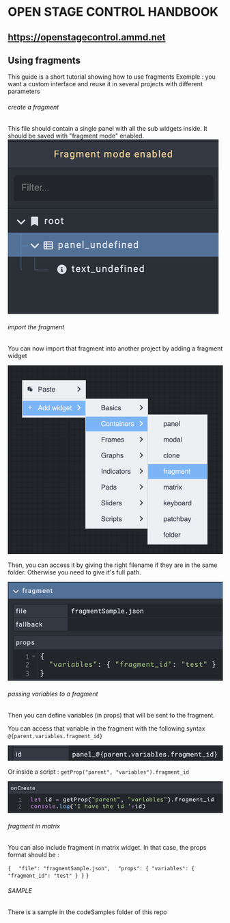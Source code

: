 # OPEN STAGE CONTROL HANDBOOK
## https://openstagecontrol.ammd.net

## Using fragments

This guide is a short tutorial showing how to use fragments 
Exemple : you want a custom interface and reuse it in several projects with different parameters

###### create a fragment
This file should contain a single panel with all the sub widgets inside. 
It should be saved with "fragment mode" enabled. 
![fragment panel](img/fragmentSide.png)




###### import the fragment  
You can now import that fragment into another project by adding a fragment widget  

![fragment panel](img/addFragment.png)


Then, you can access it by giving the right filename if they are in the same folder. 
Otherwise you need to give it's full path. 

![import fragment](img/importFragment.png)

###### passing variables to a fragment   
Then you can define variables (in props) that will be sent to the fragment. 

You can access that variable in the fragment with the following syntax
`@{parent.variables.fragment_id}`

![useVariables](img/useVariables.png)

Or inside a script : 
`getProp("parent", "variables").fragment_id`

![useScript](img/useScript.png)


###### fragment in matrix
You can also include fragment in matrix widget. 
In that case, the props format should be : 

`{`
`  "file": "fragmentSample.json",`
`  "props": { "variables": {   "fragment_id": "test" } }`
`}`

###### SAMPLE 
There is a sample in the codeSamples folder of this repo